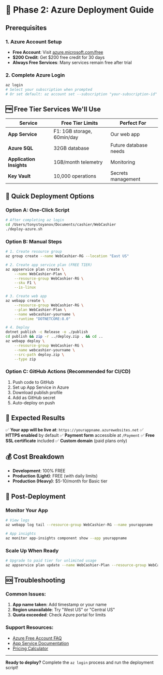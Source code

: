 # 🚀 Phase 2: Azure Deployment Guide

## Prerequisites

### 1. Azure Account Setup
- **Free Account**: Visit [azure.microsoft.com/free](https://azure.microsoft.com/free)
- **$200 Credit**: Get $200 free credit for 30 days
- **Always Free Services**: Many services remain free after trial

### 2. Complete Azure Login
```bash
az login
# Select your subscription when prompted
# Or set default: az account set --subscription "your-subscription-id"
```

## 🆓 Free Tier Services We'll Use

| Service | Free Tier Limits | Perfect For |
|---------|------------------|-------------|
| **App Service** | F1: 1GB storage, 60min/day | Our web app |
| **Azure SQL** | 32GB database | Future database needs |
| **Application Insights** | 1GB/month telemetry | Monitoring |
| **Key Vault** | 10,000 operations | Secrets management |

## 🚀 Quick Deployment Options

### Option A: One-Click Script
```bash
# After completing az login
cd /Users/tonystoyanov/Documents/cashier/WebCashier
./deploy-azure.sh
```

### Option B: Manual Steps
```bash
# 1. Create resource group
az group create --name WebCashier-RG --location "East US"

# 2. Create app service plan (FREE TIER)
az appservice plan create \
    --name WebCashier-Plan \
    --resource-group WebCashier-RG \
    --sku F1 \
    --is-linux

# 3. Create web app
az webapp create \
    --resource-group WebCashier-RG \
    --plan WebCashier-Plan \
    --name webcashier-yourname \
    --runtime "DOTNETCORE:8.0"

# 4. Deploy
dotnet publish -c Release -o ./publish
cd publish && zip -r ../deploy.zip . && cd ..
az webapp deploy \
    --resource-group WebCashier-RG \
    --name webcashier-yourname \
    --src-path deploy.zip \
    --type zip
```

### Option C: GitHub Actions (Recommended for CI/CD)
1. Push code to GitHub
2. Set up App Service in Azure
3. Download publish profile
4. Add as GitHub secret
5. Auto-deploy on push

## 🎯 Expected Results

✅ **Your app will be live at**: `https://yourappname.azurewebsites.net`
✅ **HTTPS enabled** by default
✅ **Payment form** accessible at `/Payment`
✅ **Free SSL certificate** included
✅ **Custom domain** (paid plans only)

## 💰 Cost Breakdown

- **Development**: 100% FREE
- **Production (Light)**: FREE (with daily limits)
- **Production (Heavy)**: $5-10/month for Basic tier

## 🔧 Post-Deployment

### Monitor Your App
```bash
# View logs
az webapp log tail --resource-group WebCashier-RG --name yourappname

# App insights
az monitor app-insights component show --app yourappname
```

### Scale Up When Ready
```bash
# Upgrade to paid tier for unlimited usage
az appservice plan update --name WebCashier-Plan --resource-group WebCashier-RG --sku B1
```

## 🆘 Troubleshooting

### Common Issues:
1. **App name taken**: Add timestamp or your name
2. **Region unavailable**: Try "West US" or "Central US"
3. **Quota exceeded**: Check Azure portal for limits

### Support Resources:
- [Azure Free Account FAQ](https://azure.microsoft.com/free/free-account-faq/)
- [App Service Documentation](https://docs.microsoft.com/azure/app-service/)
- [Pricing Calculator](https://azure.microsoft.com/pricing/calculator/)

---

**Ready to deploy?** Complete the `az login` process and run the deployment script!
